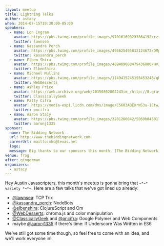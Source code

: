 ```yaml
---
layout: meetup
title: Lightning Talks
author: astacy
when: 2014-07-15T19:30:00-05:00
speakers:
  - name: Lon Ingram
    avatar: https://pbs.twimg.com/profile_images/970161690233864192/rztEhZFR_400x400.jpg
    twitter: lawnsea
  - name: Kassandra Perch
    avatar: https://pbs.twimg.com/profile_images/495625495812124672/DMpIV0R9_400x400.jpeg
    twitter: kassandra_perch
  - name: Elben Shira
    avatar: https://pbs.twimg.com/profile_images/489409808479436800/Hv3ZWGDz_400x400.jpeg
    twitter: ElbenShira
  - name: Michael Mullins
    avatar: https://pbs.twimg.com/profile_images/1149415245158453248/qbZBqz9c_400x400.png
    twitter: WebDesserts
  - name: Ashley Price
    avatar: https://web.archive.org/web/20150802002243im_/http://0.gravatar.com/avatar/3402552c7e6b9e4237b22f5155c48ebd?s=70&d=identicon&r=G
    twitter: ClassicallyGeek
  - name: Patty Cifra
    avatar: https://media-exp1.licdn.com/dms/image/C5603AQEXrNS3u-1Etw/profile-displayphoto-shrink_800_800/0?e=1593043200&v=beta&t=fKXKig9xuXWRXwMS8kR8qf5R-5nm4FeeRAnZPuJi1iI
    twitter: pncifra
  - name: Aaron Stacy
    avatar: https://pbs.twimg.com/profile_images/3281266042/5069b845017701c465760d25ba54b83c_400x400.jpeg
    twitter: aaronj1335
sponsor:
  name: The Bidding Network
  url: http://www.thebiddingnetwork.com
  careerUrl: mailto:mhc@texas.net
  logo:
  message: Big thanks to our sponsors this month, [The Bidding Network](http://www.thebiddingnetwork.com), a top-flight staffing firm based right here in Austin. If you enjoy the pizza and drinks, make sure to tell them thanks. And of course, if you're looking for a job you should [talk to them](mailto:mhc@texas.net). You won't find a better recruiter in Austin!
venue: frog
after: gingerman
organizers:
  - astacy
---
```


Hey Austin Javascripters, this month's meetup is gonna bring that `~*~* variety *~*~`. Here are a few talks that we've got lined up already:

* [@lawnsea][1]: TCP Trix
* [@kassandra_perch][2]: NodeBots
* [@elbenshira][3]: ClojureScript and Om
* [@WebDesserts][4]: chroma.js and color manipulation
* [@ClassicallyGeek][5] and [@pncifra][6]: Google Polymer and Web Components
* maybe [@aaronj1335][7] if there's time: If Underscore Was Written in ES6

We've still got some time though, so feel free to come with an idea, and we'll work everyone in!

[1]: http://twitter.com/lawnsea
[2]: http://twitter.com/kassandra_perch
[3]: http://twitter.com/elbenshira
[4]: http://twitter.com/WebDesserts
[5]: http://twitter.com/ClassicallyGeek
[6]: http://twitter.com/pncifra
[7]: http://twitter.com/aaronj1335
